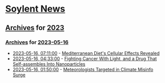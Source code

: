 # [Soylent News](../../../README.md)

## [Archives](../../index.md) for [2023](../index.md)

### [Archives](../../index.md) for [2023-05-16](index.md)

* [2023-05-16, 07:11:00](https://soylentnews.org/article.pl?sid=23/05/15/0452203&from=rss) - [Mediterranean Diet's Cellular Effects Revealed](https://soylentnews.org/article.pl?sid=23/05/15/0452203&from=rss)
* [2023-05-16, 04:33:00](https://soylentnews.org/article.pl?sid=23/05/15/0448241&from=rss) - [Fighting Cancer With Light, and a Drug That Self-assembles Into Nanoparticles](https://soylentnews.org/article.pl?sid=23/05/15/0448241&from=rss)
* [2023-05-16, 01:50:00](https://soylentnews.org/article.pl?sid=23/05/15/0442242&from=rss) - [Meteorologists Targeted in Climate Misinfo Surge](https://soylentnews.org/article.pl?sid=23/05/15/0442242&from=rss)
